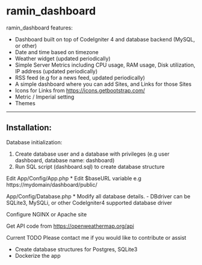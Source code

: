 # ramin_dashboard
ramin_dashboard features:
* Dashboard built on top of CodeIgniter 4 and database backend (MySQL, or other)
* Date and time based on timezone
* Weather widget (updated periodically)
* Simple Server Metrics including CPU usage, RAM usage, Disk utilization, IP address (updated periodically)
* RSS feed (e.g for a news feed, updated periodically)
* A simple dashboard where you can add Sites, and Links for those Sites
* Icons for Links from https://icons.getbootstrap.com/
* Metric / Imperial setting
* Themes 

-----------------------------------
Installation:
-----------------------------------
Database initialization:
1. Create database user and a database with privileges (e.g user dashboard, database name: dashboard)
2. Run SQL script (dashboard.sql) to create database structure

Edit
App/Config/App.php
	* Edit $baseURL variable e.g https://mydomain/dashboard/public/

App/Config/Database.php
	* Modify all database details.
		- DBdriver can be SQLite3, MySQLi, or other CodeIgniter4 supported database driver

Configure NGINX or Apache site

Get API code from https://openweathermap.org/api


Current TODO 
Please contact me if you would like to contribute or assist
* Create database structures for Postgres, SQLite3
* Dockerize the app
